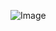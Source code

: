 ![Image](https://lh3.googleusercontent.com/HAWM7dHbdzQKSBYJ4jkR5lWO4LsjvleWFi2jY84kX2kwmVbFYyMZmMYxhjKQkZQvtidM0rCidA5B4pbDetpz2k7qkTFvyMu9H5vrPNeezqdj0sw-kLLNgLaDq9G2W7-S6UF154XMAvZJOFlR0LYBXGlwT6vcjZK7-wg9JrbNbOYq1iUWg7R6ABBBC980TrJFRDCW6WZ73zTxaqKWSxi_--tcKsUr2ngFp-EA33YY1JGbWQH-01j7TEQP9peaHnmXX0o-EQ3i4DO0haF6kVq1cMCKNj0c9CnVFdjgr3iO9YxYI2K5Lr_7X6zNgX4nWf6DT5X80VHmgRYTCe-oiOqMCW9DHVbPky69Yfb_lrumIF6gCTjlxcxZ5c7vLjo6DxAgEwiD_v4hdx-D2J_F31rvmh-ZF9rbdLziGXhHs-SCMBNpB-GZK7zbzgv2hk3KJbagEqfYxpKY9VaUvpXaRDy_3hq-Tc-SLZYDEO0pYTE1vV-Rmm6hbmvI8R1eyYy5NNkEMLFhNvw_cZZBkGmaF6kkXiC0nKYpZE4IqPIB70dY8c2BfoF0_UR8PYvx1sw2RQ9k7A5pYIYjf_VBMWpc2yS5Xz2bTjby1NJGW0gq6pBF9rPl3CFh532NkhY-wmwSXA8AlyBC6Ssd5eBrC1JojzpxMWrnvTaBLjvv=w994-h559-no)
